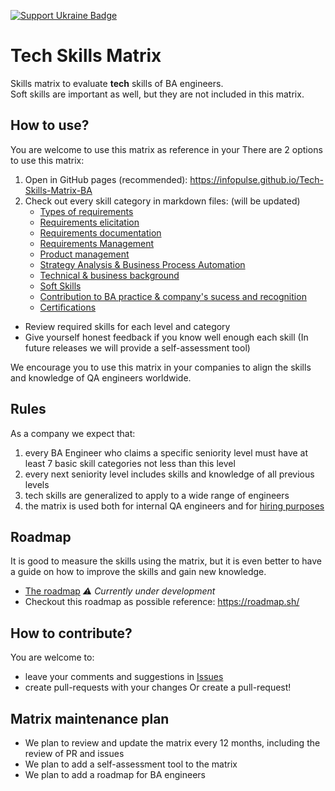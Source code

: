 [![Support Ukraine Badge](https://bit.ly/support-ukraine-now)](https://github.com/support-ukraine/support-ukraine)

# Tech Skills Matrix

Skills matrix to evaluate **tech** skills of BA engineers.  
Soft skills are important as well, but they are not included in this matrix.

## How to use?

You are welcome to use this matrix as reference in your
There are 2 options to use this matrix:

1. Open in GitHub pages (recommended): https://infopulse.github.io/Tech-Skills-Matrix-BA
2. Check out every skill category in markdown files: (will be updated)
   - [Types of requirements](matrix/01.md)
   - [Requirements elicitation](matrix/02.md)
   - [Requirements documentation](matrix/03.md)
   - [Requirements Management](matrix/04.md)
   - [Product management](matrix/05.md)
   - [Strategy Analysis & Business Process Automation](matrix/06.md)
   - [Technical & business background](matrix/07.md)
   - [Soft Skills](matrix/08.md)
   - [Contribution to BA practice & company's sucess and recognition](matrix/09.md)
   - [Certifications](matrix/10.md)   

- Review required skills for each level and category
- Give yourself honest feedback if you know well enough each skill (In future releases we will provide a self-assessment tool)

We encourage you to use this matrix in your companies to align the skills and knowledge of QA engineers worldwide.

## Rules

As a company we expect that:

1. every BA Engineer who claims a specific seniority level must have at least 7 basic skill categories not less than this level
2. every next seniority level includes skills and knowledge of all previous levels
3. tech skills are generalized to apply to a wide range of engineers
4. the matrix is used both for internal QA engineers and for [hiring purposes](https://www.infopulse.com/join-us?specialization=9)

## Roadmap

It is good to measure the skills using the matrix, but it is even better to have a guide on how to improve the skills
and gain new knowledge.

- [The roadmap](roadmap/roadmap.md) _⚠️ Currently under development_
- Checkout this roadmap as possible reference: https://roadmap.sh/

## How to contribute?

You are welcome to:

- leave your comments and suggestions in [Issues](https://github.com/infopulse/Tech-Skills-Matrix-BA/issues)
- create pull-requests with your changes
  Or create a pull-request!

## Matrix maintenance plan

- We plan to review and update the matrix every 12 months, including the review of PR and issues
- We plan to add a self-assessment tool to the matrix
- We plan to add a roadmap for BA engineers
